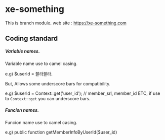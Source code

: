 # xe-something
This is branch module.
web site : https://xe-something.com

## Coding standard

##### Variable names.
Variable name use to camel casing.

e.g) $userId = 블라블라.

But, Allows some underscore bars for compatibility.

e.g) $userId = Context::get('user_id'); // member_srl, member_id ETC, if use to `Context::get` you can underscore bars. 


##### Funcion names.
Funcion name use to camel casing. 

e.g) public function getMemberInfoByUserId($user_id)

